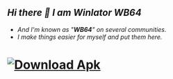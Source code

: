 ## _Hi there 👋 I am Winlator WB64_
- _And I'm known as "__WB64__" on several communities._
- _I make things easier for myself and put them here._

# [![Download Apk](https://img.shields.io/badge/%20DOWNLOAD%20-wb64?style=for-the-badge-plastic&logo=Android&logoColor=green&logoSize=18&label=WINLATOR%20&labelColor=gray&color=66BA32)](https://github.com/winebox64/winlator?tab=readme-ov-file#play-your-favorite-games-anywhere-anytime)
